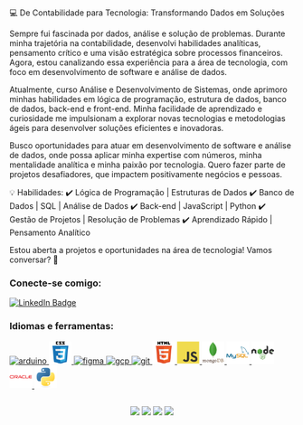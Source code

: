 💻 De Contabilidade para Tecnologia: Transformando Dados em Soluções

Sempre fui fascinada por dados, análise e solução de problemas. Durante minha trajetória na contabilidade, desenvolvi habilidades analíticas, pensamento crítico e uma visão estratégica sobre processos financeiros. Agora, estou canalizando essa experiência para a área de tecnologia, com foco em desenvolvimento de software e análise de dados.

Atualmente, curso Análise e Desenvolvimento de Sistemas, onde aprimoro minhas habilidades em lógica de programação, estrutura de dados, banco de dados, back-end e front-end. Minha facilidade de aprendizado e curiosidade me impulsionam a explorar novas tecnologias e metodologias ágeis para desenvolver soluções eficientes e inovadoras.

Busco oportunidades para atuar em desenvolvimento de software e análise de dados, onde possa aplicar minha expertise com números, minha mentalidade analítica e minha paixão por tecnologia. Quero fazer parte de projetos desafiadores, que impactem positivamente negócios e pessoas.

💡 Habilidades:
✔️ Lógica de Programação | Estruturas de Dados
✔️ Banco de Dados | SQL | Análise de Dados
✔️ Back-end | JavaScript | Python
✔️ Gestão de Projetos | Resolução de Problemas
✔️ Aprendizado Rápido | Pensamento Analítico

Estou aberta a projetos e oportunidades na área de tecnologia! Vamos conversar? 🚀

<h3 align="left">Conecte-se comigo:</h3> <p align="left"> <a href="https://www.linkedin.com/in/m-augusta-fialho-0a7237178/" target="_blank" rel="noreferrer"> <img src="https://img.shields.io/badge/LinkedIn-0A66C2?style=for-the-badge&logo=linkedin&logoColor=white" alt="LinkedIn Badge"/> </a> <!-- Adicione outros ícones de redes sociais aqui, se desejar --> </p> <h3 align="left">Idiomas e ferramentas:</h3> <p align="left"> <a href="https://www.arduino.cc/" target="_blank" rel="noreferrer"> <img src="https://cdn.worldvectorlogo.com/logos/arduino-1.svg" alt="arduino" width="40" height="40"/> </a> <a href="https://www.w3schools.com/css/" target="_blank" rel="noreferrer"> <img src="https://raw.githubusercontent.com/devicons/devicon/master/icons/css3/css3-original-wordmark.svg" alt="css3" width="40" height="40"/> </a> <a href="https://www.figma.com/" target="_blank" rel="noreferrer"> <img src="https://www.vectorlogo.zone/logos/figma/figma-icon.svg" alt="figma" width="40" height="40"/> </a> <a href="https://cloud.google.com" target="_blank" rel="noreferrer"> <img src="https://www.vectorlogo.zone/logos/google_cloud/google_cloud-icon.svg" alt="gcp" width="40" height="40"/> </a> <a href="https://git-scm.com/" target="_blank" rel="noreferrer"> <img src="https://www.vectorlogo.zone/logos/git-scm/git-scm-icon.svg" alt="git" width="40" height="40"/> </a> <a href="https://www.w3.org/html/" target="_blank" rel="noreferrer"> <img src="https://raw.githubusercontent.com/devicons/devicon/master/icons/html5/html5-original-wordmark.svg" alt="html5" width="40" height="40"/> </a> <a href="https://developer.mozilla.org/en-US/docs/Web/JavaScript" target="_blank" rel="noreferrer"> <img src="https://raw.githubusercontent.com/devicons/devicon/master/icons/javascript/javascript-original.svg" alt="javascript" width="40" height="40"/> </a> <a href="https://www.mongodb.com/" target="_blank" rel="noreferrer"> <img src="https://raw.githubusercontent.com/devicons/devicon/master/icons/mongodb/mongodb-original-wordmark.svg" alt="mongodb" width="40" height="40"/> </a> <a href="https://www.mysql.com/" target="_blank" rel="noreferrer"> <img src="https://raw.githubusercontent.com/devicons/devicon/master/icons/mysql/mysql-original-wordmark.svg" alt="mysql" width="40" height="40"/> </a> <a href="https://nodejs.org" target="_blank" rel="noreferrer"> <img src="https://raw.githubusercontent.com/devicons/devicon/master/icons/nodejs/nodejs-original-wordmark.svg" alt="nodejs" width="40" height="40"/> </a> <a href="https://www.oracle.com/" target="_blank" rel="noreferrer"> <img src="https://raw.githubusercontent.com/devicons/devicon/master/icons/oracle/oracle-original.svg" alt="oracle" width="40" height="40"/> </a> <a href="https://www.python.org" target="_blank" rel="noreferrer"> <img src="https://raw.githubusercontent.com/devicons/devicon/master/icons/python/python-original.svg" alt="python" width="40" height="40"/> </a> </p>

  ##
<div align="center"> 
  <a href="http://lattes.cnpq.br/5345085293597975" target="_blank"><img src="https://img.shields.io/badge/Lattes-2E5469?style=for-the-badge&logo=htmlacademy&logoColor=white"></a>
  <a href="https://www.linkedin.com/in/maria-fialho/" target="_blank"><img src="https://img.shields.io/badge/-LinkedIn-%230077B5?style=for-the-badge&logo=linkedin&logoColor=white"></a>
  <a href = "mailto:aguiar.maria22@gmail.com" target="_blank"><img src="https://img.shields.io/badge/-Gmail-%23333?style=for-the-badge&logo=gmail&logoColor=white"></a>
  <a href="https://instagram.com/22_augusta" target="_blank"><img src="https://img.shields.io/badge/-Instagram-%23E4405F?style=for-the-badge&logo=instagram&logoColor=white"></a>

</div>
